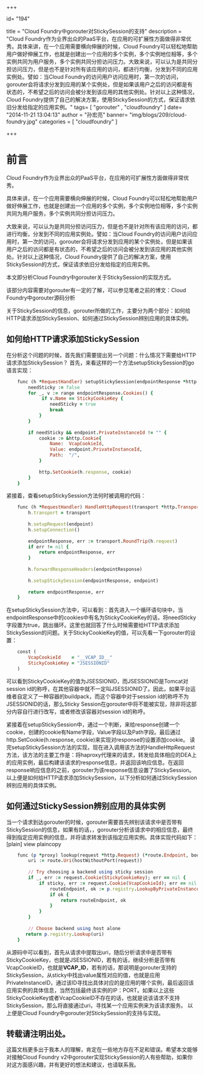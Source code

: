 +++

id= "194"

title = "Cloud Foundry中gorouter对StickySession的支持"
description = "Cloud Foundry作为业界出众的PaaS平台，在应用的可扩展性方面做得非常优秀。具体来讲，在一个应用需要横向伸展的时候，Cloud Foundry可以轻松地帮助用户做好伸展工作，也就是创建出一个应用的多个实例，多个实例地位相等，多个实例共同为用户服务，多个实例共同分担访问压力。大致来说，可以认为是共同分担访问压力，但是也不是针对所有该应用的访问，都进行均衡，分发到不同的应用实例处。譬如：当Cloud Foundry的访问用户访问应用时，第一次的访问，gorouter会将请求分发到应用的某个实例处，但是如果该用户之后的访问都是有状态的，不希望之后的访问会被分发到该应用的其他实例处。针对以上这种情况，Cloud Foundry提供了自己的解决方案，使用StickySession的方式，保证请求依旧分发给指定的应用实例。"
tags= [ "gorouter" , "cloudfoundry" ]
date= "2014-11-21 13:04:13"
author = "孙宏亮"
banner= "img/blogs/209/cloud-foundry.jpg"
categories = [ "cloudfoundry" ]

+++

# 前言

Cloud Foundry作为业界出众的PaaS平台，在应用的可扩展性方面做得非常优秀。 

具体来讲，在一个应用需要横向伸展的时候，Cloud Foundry可以轻松地帮助用户做好伸展工作，也就是创建出一个应用的多个实例，多个实例地位相等，多个实例共同为用户服务，多个实例共同分担访问压力。 

大致来说，可以认为是共同分担访问压力，但是也不是针对所有该应用的访问，都进行均衡，分发到不同的应用实例处。譬如：当Cloud Foundry的访问用户访问应用时，第一次的访问，gorouter会将请求分发到应用的某个实例处，但是如果该用户之后的访问都是有状态的，不希望之后的访问会被分发到该应用的其他实例处。针对以上这种情况，Cloud Foundry提供了自己的解决方案，使用StickySession的方式，保证请求依旧分发给指定的应用实例。

本文即分析Cloud Foundry中gorouter关于StickySession的实现方式。

该部分内容需要对gorouter有一定的了解，可以参见笔者之前的博文：Cloud Foundry中gorouter源码分析

关于StickySession的信息，gorouter所做的工作，主要分为两个部分：如何给HTTP请求添加StickySession、如何通过StickySession辨别应用的具体实例。

**如何给HTTP请求添加StickySession**
----------------------------

在分析这个问题的时候，首先我们需要提出另一个问题：什么情况下需要给HTTP请求添加StickySession？ 首先，来看这样的一个方法setupStickySession的go语言实现：

```ruby
    func (h *RequestHandler) setupStickySession(endpointResponse *http.Response, endpoint *route.Endpoint) {  
        needSticky := false  
        for _, v := range endpointResponse.Cookies() {  
             if v.Name == StickyCookieKey {  
                needSticky = true  
                break  
            }  
        }  
    
        if needSticky && endpoint.PrivateInstanceId != "" {  
            cookie := &http.Cookie{  
                Name:  VcapCookieId,  
                Value: endpoint.PrivateInstanceId,  
                Path:  "/",  
            }  
    
            http.SetCookie(h.response, cookie)  
        }  
    }  
```


紧接着，查看setupStickySession方法何时被调用的代码：

```ruby
    func (h *RequestHandler) HandleHttpRequest(transport *http.Transport, endpoint *route.Endpoint) (*http.Response, error) {  
        h.transport = transport  
    
        h.setupRequest(endpoint)  
        h.setupConnection()  
    
        endpointResponse, err := transport.RoundTrip(h.request)  
        if err != nil {  
            return endpointResponse, err  
        }  
    
        h.forwardResponseHeaders(endpointResponse)  
    
        h.setupStickySession(endpointResponse, endpoint)  
    
        return endpointResponse, err  
    }  
```


在setupStickySession方法中，可以看到：首先进入一个循环语句块中，当endpointResponse中的cookies中有名为StickyCookieKey的话，将needSticky字段置为true，跳出循环。这里也就回答了什么时候需要给HTTP请求添加StickySession的问题。关于StickyCookieKey的值，可以先看一下gorouter的设置：

```ruby
    const (  
        VcapCookieId    = "__VCAP_ID__"  
        StickyCookieKey = "JSESSIONID"  
    )  
```


可以看到StickyCookieKey的值为JSESSIONID，而JSESSIONID是Tomcat对session id的称呼，在其他容器中就不一定叫JSESSIONID了。因此，如果平台运维者自定义了一种容器的buildpack，而这个容器中对于session id的称呼不为JSESSIONID的话，那么Sticky Session在gorouter中将不能被实现，除非将这部分内容自行进行改写，或者修改该容器对session id的称呼。 

紧接着在setupStickySession中，通过一个判断，来给response创建一个cookie，创建的cookie有Name字段，Value字段以及Path字段。最后通过http.SetCookie(h.response, cookie)来实现对response的设置添加cookie。 读完setupStickySession方法的实现，现在进入调用该方法的HandleHttpRequest方法，该方法的主要工作是：将haproxy代理来的请求，转发给具体相应的DEA上的应用实例，最后构建该请求的response信息，并返回该响应信息。在返回response响应信息的之前，gorouter为该response信息设置了StickySession。 以上便是如何给HTTP请求添加StickySession，以下分析如何通过StickySession辨别应用的具体实例。

**如何通过StickySession辨别应用的具体实例**
------------------------------

当一个请求到达gorouter的时候，gorouter需要首先辨别该请求中是否带有StickySession的信息，如果有的话，，gorouter分析该请求中的相应信息，最终得到指定应用实例的信息，并将请求转发到该指定应用实例。具体实现代码如下： \[plain\] view plaincopy

```ruby
    func (p *proxy) lookup(request *http.Request) (*route.Endpoint, bool) {  
        uri := route.Uri(hostWithoutPort(request))  
    
        // Try choosing a backend using sticky session  
        if _, err := request.Cookie(StickyCookieKey); err == nil {  
            if sticky, err := request.Cookie(VcapCookieId); err == nil {  
                routeEndpoint, ok := p.registry.LookupByPrivateInstanceId(uri, sticky.Value)  
                if ok {  
                    return routeEndpoint, ok  
                }  
            }  
        }  
    
        // Choose backend using host alone  
       return p.registry.Lookup(uri)  
    }  
```


从源码中可以看到，首先从请求中提取出uri，随后分析请求中是否带有StickyCookieKey，也就是JSESSIONID，若有的话，继续分析是否带有VcapCookieID，也就是**VCAP\_ID**，若有的话，那说明是gorouter支持的StickySession，从sticky中找出value属性对应的值，也就是应用PrivateInstanceID，通过该ID寻找出具体对应的是应用的哪个实例，最后返回该应用实例的具体信息，当然包括最终该实例的IP：PORT。如果以上这些StickyCookieKey或者VcapCookieID不存在的话，也就是说该请求不支持StickySession，那么将直接通过uri，寻找某一个应用实例来为该请求服务。 以上便是Cloud Foundry中gorouter对StickySession的支持与实现。 

**转载请注明出处。**
------------
这篇文档更多出于我本人的理解，肯定在一些地方存在不足和错误。希望本文能够对接触Cloud Foundry v2中gorouter实现StickySession的人有些帮助，如果你对这方面感兴趣，并有更好的想法和建议，也请联系我。 